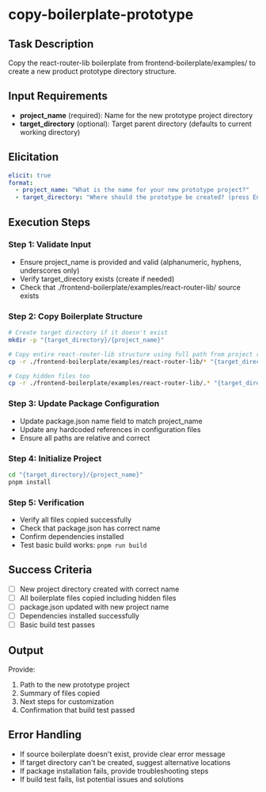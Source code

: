 # copy-boilerplate-prototype

## Task Description
Copy the react-router-lib boilerplate from frontend-boilerplate/examples/ to create a new product prototype directory structure.

## Input Requirements
- **project_name** (required): Name for the new prototype project directory
- **target_directory** (optional): Target parent directory (defaults to current working directory)

## Elicitation
```yaml
elicit: true
format:
  - project_name: "What is the name for your new prototype project?"
  - target_directory: "Where should the prototype be created? (press Enter for current directory)"
```

## Execution Steps

### Step 1: Validate Input
- Ensure project_name is provided and valid (alphanumeric, hyphens, underscores only)
- Verify target_directory exists (create if needed)
- Check that ./frontend-boilerplate/examples/react-router-lib/ source exists

### Step 2: Copy Boilerplate Structure
```bash
# Create target directory if it doesn't exist
mkdir -p "{target_directory}/{project_name}"

# Copy entire react-router-lib structure using full path from project root
cp -r ./frontend-boilerplate/examples/react-router-lib/* "{target_directory}/{project_name}/"

# Copy hidden files too
cp -r ./frontend-boilerplate/examples/react-router-lib/.* "{target_directory}/{project_name}/" 2>/dev/null || true
```

### Step 3: Update Package Configuration
- Update package.json name field to match project_name
- Update any hardcoded references in configuration files
- Ensure all paths are relative and correct

### Step 4: Initialize Project
```bash
cd "{target_directory}/{project_name}"
pnpm install
```

### Step 5: Verification
- Verify all files copied successfully
- Check that package.json has correct name
- Confirm dependencies installed
- Test basic build works: `pnpm run build`

## Success Criteria
- [ ] New project directory created with correct name
- [ ] All boilerplate files copied including hidden files
- [ ] package.json updated with new project name
- [ ] Dependencies installed successfully
- [ ] Basic build test passes

## Output
Provide:
1. Path to the new prototype project
2. Summary of files copied
3. Next steps for customization
4. Confirmation that build test passed

## Error Handling
- If source boilerplate doesn't exist, provide clear error message
- If target directory can't be created, suggest alternative locations
- If package installation fails, provide troubleshooting steps
- If build test fails, list potential issues and solutions